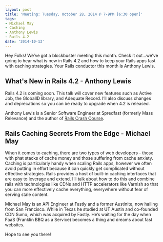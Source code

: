 ```yaml
---
layout: post
title: 'Meeting: Tuesday, October 28, 2014 @ 7-9PM [6:30 open]'
tags:
- Michael May
- Caching
- Anthony Lewis
- Rails 4.2
date: '2014-10-13'
---
```

Hey Folks! We’ve got a blockbuster meeting this month. Check it out…we’ve going to hear what is new in Rails 4.2 and how to keep your Rails apps fast with caching strategies. Your Rails conductor this month is Anthony Lewis.

## What's New in Rails 4.2 - Anthony Lewis

Rails 4.2 is coming soon. This talk will cover new features such as Active Job, the GlobalID library, and Adequate Record. I’ll also discuss changes and deprecations so you can be ready to upgrade when 4.2 is released.

Anthony Lewis is a Senior Software Engineer at Spredfast (formerly Mass Relevance) and the author of [Rails Crash Course](http://www.nostarch.com/railscrashcourse).

## Rails Caching Secrets From the Edge - Michael May

When it comes to caching, there are two types of web developers - those with phat stacks of cache money and those suffering from cache anxiety. Caching is particularly handy when scaling Rails apps, however we often avoid putting in effort because it can quickly get complicated without effective strategies. Rails provides a host of built-in caching interfaces that are easy to leverage and extend. I’ll talk about how to do this and combine rails with technologies like CDNs and HTTP accelerators like Varnish so that you can more effectively cache everything, everywhere without fear of serving stale content.

Michael May is an API Engineer at Fastly and a former Austinite, now hailing from San Francisco. While in Texas he studied at UT Austin and co-founded CDN Sumo, which was acquired by Fastly. He’s waiting for the day when FaaS (Franklin BBQ as a Service) becomes a thing and dreams about fast websites.

Hope to see you there!

